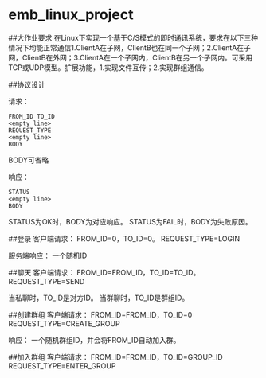 # emb_linux_project
##大作业要求
在Linux下实现一个基于C/S模式的即时通讯系统，要求在以下三种情况下均能正常通信1.ClientA在子网，ClientB也在同一个子网；2.ClientA在子网，ClientB在外网；3.ClientA在一个子网内，ClientB在另一个子网内。可采用TCP或UDP模型。扩展功能，1.实现文件互传；2.实现群组通信。

##协议设计

请求：
```
FROM_ID TO_ID
<empty line>
REQUEST_TYPE
<empty line>
BODY
```

BODY可省略

响应：
```
STATUS
<empty line>
BODY
```
STATUS为OK时，BODY为对应响应。
STATUS为FAIL时，BODY为失败原因。

##登录
客户端请求：
FROM_ID=0，TO_ID=0。
REQUEST_TYPE=LOGIN

服务端响应：
一个随机ID

##聊天
客户端请求：
FROM_ID=FROM_ID，TO_ID=TO_ID。
REQUEST_TYPE=SEND

当私聊时，TO_ID是对方ID。
当群聊时，TO_ID是群组ID。

##创建群组
客户端请求：
FROM_ID=FROM_ID，TO_ID=0
REQUEST_TYPE=CREATE_GROUP

响应：
一个随机群组ID，并会将FROM_ID自动加入群。

##加入群组
客户端请求：
FROM_ID=FROM_ID，TO_ID=GROUP_ID
REQUEST_TYPE=ENTER_GROUP

